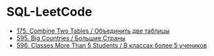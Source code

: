 # SQL-LeetCode
* [175. Combine Two Tables / Объединить две таблицы](https://github.com/Bazilit/SQL-LeetCode/blob/main/175.%20Combine%20Two%20Tables)
* [595. Big Countries / Большие Страны](https://github.com/Bazilit/SQL-LeetCode/blob/main/595.%20Big%20Countries)
* [596. Classes More Than 5 Students / В классах более 5 учеников](https://github.com/Bazilit/SQL-LeetCode/blob/main/596.%20Classes%20More%20Than%205%20Students)

